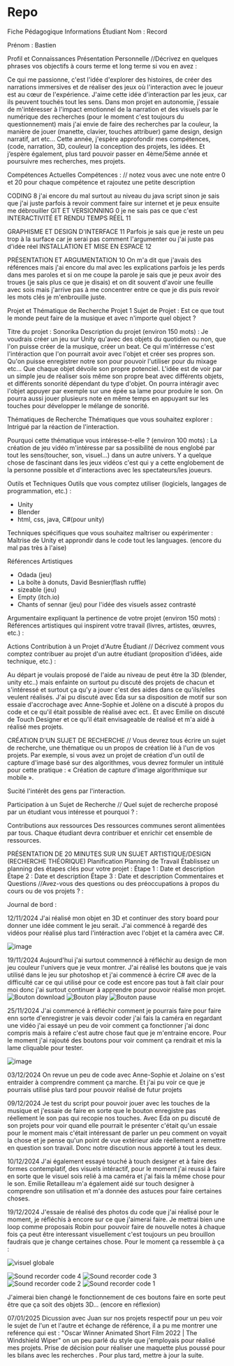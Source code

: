 # Repo
Fiche Pédagogique
Informations Étudiant
Nom : Record

Prénom : Bastien

Profil et Connaissances
Présentation Personnelle
//Décrivez en quelques phrases vos objectifs à cours terme et long terme si vou en avez :

Ce qui me passionne, c'est l'idée d'explorer des histoires, de créer des narrations immersives et de réaliser des jeux où l'interaction avec le joueur est au cœur de l'expérience. J'aime cette idée d'interaction par les jeux, car ils peuvent touchés tout les sens. Dans mon projet en autonomie, j'essaie de m'intéresser à l'impact emotionnel de la narration et des visuels par le numérique des recherches (pour le moment c'est toujours du questionnement) mais j'ai envie de faire des recherches par la couleur, la manière de jouer (manette, clavier, touches attribuer) game design, design narratif, art etc...
Cette année, j'espère approfondir mes compétences,(code, narration, 3D, couleur) la conception des projets, les idées. Et j’espère également, plus tard pouvoir passer en 4ème/5ème année et poursuivre mes recherches, mes projets.

Compétences Actuelles
Compétences : 
// notez vous avec une note entre 0 et 20 pour chaque compétence et rajoutez une petite description

CODING 8
j'ai encore du mal surtout au niveau du java script
sinon je sais que j'ai juste parfois à revoir comment faire sur internet et je peux ensuite me débrouiller
GIT ET VERSIONNING 0
je ne sais pas ce que c'est
INTERACTIVITÉ ET RENDU TEMPS RÉEL 11

GRAPHISME ET DESIGN D'INTERFACE 11
Parfois je sais que je reste un peu trop à la surface car je serai pas comment l'argumenter ou j'ai juste pas d'idée réel
INSTALLATION ET MISE EN ESPACE 12

PRÉSENTATION ET ARGUMENTATION 10
On m'a dit que j'avais des références mais j'ai encore du mal avec les explications parfois 
je les perds dans mes paroles et si on me coupe la parole je sais que je peux avoir des troues (je sais plus ce que je disais)
et on dit souvent d'avoir une feuille avec sois mais j'arrive pas à me concentrer entre ce que je dis puis revoir les mots clés je m'enbrouille juste.

Projet et Thématique de Recherche
Projet 1
Sujet de Projet :
Est ce que tout le monde peut faire de la musique et avec n'importe quel object ?

Titre du projet : Sonorika
Description du projet (environ 150 mots) :
Je voudrais créer un jeu sur Unity qu'avec des objets du quotidien ou non, que l'on puisse créer de la musique, créer un beat. Ce qui m'intérresse c'est l'intéraction que l'on pourrait avoir avec l'objet et créer ses propres son. Qu'on puisse enregistrer notre son pour pouvoir l'utiliser pour du mixage etc... Que chaque objet dévoile son propre potenciel. L'idée est de voir par un simple jeu de réaliser sois même son propre beat avec différents objets, et différents sonorité dépendant du type d'objet. On pourra intéragir avec l'objet appuyer par exemple sur une épée sa lame pour produire le son. On pourra aussi jouer plusieurs note en même temps en appuyant sur les touches pour développer le mélange de sonorité. 

Thématiques de Recherche
Thématiques que vous souhaitez explorer :
Intrigué par la réaction de l'interaction.

Pourquoi cette thématique vous intéresse-t-elle ? (environ 100 mots) :
La création de jeu vidéo m'intéresse par sa possibilité de nous englobé par tout les sens(toucher, son, visuel...) dans un autre univers. Y a quelque chose de fascinant dans les jeux vidéos c'est qui y a cette englobement de la personne possible et d'interactions avec les spectateurs/les joueurs. 


Outils et Techniques
Outils que vous comptez utiliser (logiciels, langages de programmation, etc.) :
  - Unity 
  - Blender
  - html, css, java, C#(pour unity)

Techniques spécifiques que vous souhaitez maîtriser ou expérimenter :
Maîtrise de Unity
et approndir dans le code tout les languages. (encore du mal pas très à l'aise)

Références Artistiques
  - Odada (jeu)
  - La boîte à donuts, David Besnier(flash ruffle)
  - sizeable (jeu)
  - Empty (itch.io)
  - Chants of sennar (jeu) pour l'idée des visuels assez contrasté

Argumentaire expliquant la pertinence de votre projet (environ 150 mots) :
Références artistiques qui inspirent votre travail (livres, artistes, œuvres, etc.) :

Actions
Contribution à un Projet d'Autre Étudiant
// Décrivez comment vous comptez contribuer au projet d'un autre étudiant (proposition d'idées, aide technique, etc.) :

Au départ je voulais proposé de l'aide au niveau de peut être la 3D (blender, unity etc..) mais enfainte on surtout pu discuté des projets de chacun et s'intéressé et surtout ça qu'y a jouer c'est des aides dans ce qu'ils/elles veulent réalisés. J'ai pu discuté avec Eda sur sa disposition de motif sur son essaie d'accrochage avec Anne-Sophie et Jolène on a discuté à propos du code et ce qu'il était possible de réalisé avec ect.. Et avec Emilie on discuté de Touch Designer et ce qu'il était envisageable de réalisé et m'a aidé à réalisé mes projets.

CRÉATION D'UN SUJET DE RECHERCHE
// Vous devrez tous écrire un sujet de recherche, une thématique ou un propos de création lié à l'un de vos projets. Par exemple, si vous avez un projet de création d'un outil de capture d'image basé sur des algorithmes, vous devrez formuler un intitulé pour cette pratique : « Création de capture d'image algorithmique sur mobile ».

Sucité l'intérêt des gens par l'interaction. 

Participation à un Sujet de Recherche
// Quel sujet de recherche proposé par un étudiant vous intéresse et pourquoi ? :


Contributions aux ressources
Des ressources communes seront alimentées par tous. Chaque étudiant devra contribuer et enrichir cet ensemble de ressources.

PRÉSENTATION DE 20 MINUTES SUR UN SUJET ARTISTIQUE/DESIGN (RECHERCHE THÉORIQUE)
Planification
Planning de Travail
Établissez un planning des étapes clés pour votre projet :
Étape 1 : Date et description
Étape 2 : Date et description
Étape 3 : Date et description
Commentaires et Questions
//Avez-vous des questions ou des préoccupations à propos du cours ou de vos projets ? :



Journal de bord :

12/11/2024 
J'ai réalisé mon objet en 3D et continuer des story board pour donner une idée comment le jeu serait. J'ai commencé à regardé des vidéos pour réalisé plus tard l'intéraction avec l'objet et la caméra avec C#.

![image](https://github.com/user-attachments/assets/24dbf9ea-2fce-49a9-8df2-21324d1c5b86)

19/11/2024 
Aujourd'hui j'ai surtout commenncé à réfléchir au design de mon jeu couleur l'univers que je veux montrer. J'ai réalisé les boutons que je vais utilisé dans le jeu sur photoshop et j'ai commencé à écrire C# avec de la difficulté car ce qui utilisé pour ce code est encore pas tout à fait clair pour moi donc j'ai surtout continuer à apprendre pour pouvoir réalisé mon projet.
![Bouton download](https://github.com/user-attachments/assets/33dc4999-58ff-4600-9b15-cb2cce9db561)
![Bouton play](https://github.com/user-attachments/assets/bc4cbd09-72f2-4deb-bffd-f63f71351dda)
![Bouton pause](https://github.com/user-attachments/assets/4cf4b720-1acb-4e3b-9aa5-a017bb02bd32)

25/11/2024
J'ai commencé à réfléchir comment je pourrais faire pour faire enn sorte d'enregistrer je vais devoir coder j'ai fais la caméra en regardant une vidéo j'ai essayé un peu de voir comment ça fonctionner j'ai donc compris mais à refaire c'est autre chose faut que je m'entraine encore. 
Pour le moment j'ai rajouté des boutons pour voir comment ça rendrait et mis la lame cliquable pour tester.

![image](https://github.com/user-attachments/assets/212f74c4-5a5b-43f4-a97a-abedfb3cfc76)

03/12/2024 On revue un peu de code avec Anne-Sophie et Jolaine on s'est entraider à comprendre comment ça marche.
Et j'ai pu voir ce que je pourrais utilisé plus tard pour pouvoir réalisé de futur projets

09/12/2024
Je test du script pour pouvoir jouer avec les touches de la musique et j'essaie de faire en sorte que le bouton enregistre pas réellement le son pas qui recopie nos touches. 
Avec Eda on pu discuté de son projets pour voir quand elle pourrait le présenter c'était qu'un essaie pour le moment mais c'était intéressant de parler un peu comment on voyait la chose et je pense qu'un point de vue extérieur aide réellement a remettre en question son travail. Donc notre discution nous apporté à tout les deux. 

10/12/2024
J'ai également essayé touché à touch designer et à faire des formes contemplatif, des visuels intéractif, pour le moment j'ai reussi à faire en sorte que le visuel sois relié à ma caméra et j'ai fais la même chose pour le son. Emilie Retailleau m'a également aidé sur touch designer à comprendre son utilisation et m'a donnée des astuces pour faire certaines choses.

19/12/2024
J'essaie de réalisé des photos du code que j'ai réalisé pour le moment, je réfléchis à encore sur ce que j'aimerai faire. Je mettrai bien une loop comme proposais Robin pour pouvoir faire de nouvelle notes à chaque fois ça peut être interessant visuellement c'est toujours un peu brouillon faudrais que je change certaines chose.
Pour le moment ça ressemble à ça :

![visuel globale](https://github.com/user-attachments/assets/eb392203-56fd-4b82-9475-5d7517d54489)

![Sound recorder code 4](https://github.com/user-attachments/assets/7fb05351-59fe-4230-b918-f70609e1543a)
![Sound recorder code 3](https://github.com/user-attachments/assets/9e5aaa55-6cf4-40e2-a502-6b87b7024377)
![Sound recorder code 2](https://github.com/user-attachments/assets/ffb8d1dd-fd96-49bc-b946-b045762416c9)
![Sound recorder code 1](https://github.com/user-attachments/assets/ca495fa8-86da-43f7-acc8-ff9f9a1908e2)

J'aimerai bien changé le fonctionnement de ces boutons faire en sorte peut être que ça soit des objets 3D... (encore en réflexion)

07/01/2025
Dicussion avec Juan sur nos projets respectif pour un peu voir le sujet de l'un et l'autre et échange de référence, il a pu me montrer une reférence qui est : "Oscar Winner Animated Short Film 2022 | The Windshield Wiper" on un peu parlé du style que j'employais pour réalisé mes projets.
Prise de décision pour réaliser une maquette plus poussé pour les bilans avec les recherches . Pour plus tard, mettre à jour la suite.
